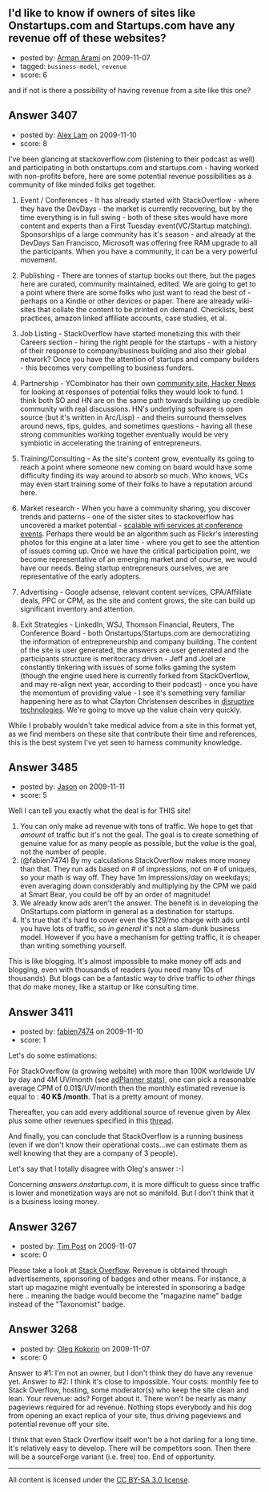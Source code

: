 ## I'd like to know if owners of sites like Onstartups.com and Startups.com have any revenue off of these websites? 

- posted by: [Arman Arami](https://stackexchange.com/users/-1/425-arman-arami) on 2009-11-07
- tagged: `business-model`, `revenue`
- score: 6

and if not is there a possibility of having revenue from a site like this one?


## Answer 3407

- posted by: [Alex Lam](https://stackexchange.com/users/-1/1281-alex-lam) on 2009-11-10
- score: 8

<p>I've been glancing at stackoverflow.com (listening to their podcast as well) and participating in both onstartups.com and startups.com - having worked with non-profits before, here are some potential revenue possibilities as a community of like minded folks get together.</p>

<ol>
<li><p>Event / Conferences - It has already started with StackOverflow - where they have the DevDays - the market is currently recovering, but by the time everything is in full swing - both of these sites would have more content and experts than a First Tuesday event(VC/Startup matching). Sponsorships of a large community has it's season - and already at the DevDays San Francisco, Microsoft was offering free RAM upgrade to all the participants. When you have a community, it can be a very powerful movement.</p></li>
<li><p>Publishing - There are tonnes of startup books out there, but the pages here are curated, community maintained, edited. We are going to get to a point where there are some folks who just want to read the best of - perhaps on a Kindle or other devices or paper. There are already wiki-sites that collate the content to be printed on demand. Checklists, best practices, amazon linked affiliate accounts, case studies, et al.</p></li>
<li><p>Job Listing - StackOverflow have started monetizing this with their Careers section - hiring the right people for the startups - with a history of their response to company/business building and also their global network?  Once you have the attention of startups and company builders - this becomes very compelling to business funders.</p></li>
<li><p>Partnership - YCombinator has their own <a href="http://news.ycombinator.com">community site, Hacker News</a> for looking at responses of potential folks they would look to fund. I think both SO and HN are on the same path towards building up credible community with real discussions. HN's underlying software is open source (but it's written in Arc/Lisp) - and theirs surround themselves around news, tips, guides, and sometimes questions - having all these strong communities working together eventually would be very symbiotic in accelerating the training of entrepreneurs.</p></li>
<li><p>Training/Consulting - As the site's content grow, eventually its going to reach a point where someone new coming on board would have some difficulty finding its way around to absorb so much. Who knows, VCs may even start training some of their folks to have a reputation around here. </p></li>
<li><p>Market research - When you have a community sharing, you discover trends and patterns - one of the sister sites to stackoverflow has uncovered a market potential - <a href="http://serverfault.com/questions/72767/why-is-internet-access-and-wi-fi-always-so-terrible-at-large-tech-conferences">scalable wifi services at conference events</a>. Perhaps there would be an algorithm such as Flickr's interesting photos for this engine at a later time - where you get to see the attention of issues coming up. Once we have the critical participation point, we become representative of an emerging market and of course, we would have our needs. Being startup entrepreneurs ourselves, we are representative of the early adopters.</p></li>
<li><p>Advertising - Google adsense, relevant content services, CPA/Affiliate deals, PPC or CPM, as the site and content grows, the site can build up significant inventory and attention.</p></li>
<li><p>Exit Strategies - LinkedIn, WSJ, Thomson Financial, Reuters, The Conference Board - both Onstartups/Startups.com are democratizing the information of entrepreneurship and company building. The content of the site is user generated, the answers are user generated and the participants structure is meritocracy driven - Jeff and Joel are constantly tinkering with issues of some folks gaming the system (though the engine used here is currently forked from StackOverflow, and may re-align next year, according to their podcast) - once you have the momentum of providing value - I see it's something very familiar happening here as to what Clayton Christensen describes in <a href="http://en.wikipedia.org/wiki/Disruptive%5Ftechnology">disruptive technologies</a>. We're going to move up the value chain very quickly.</p></li>
</ol>

<p>While I probably wouldn't take medical advice from a site in this format yet, as we find members on these site that contribute their time and references, this is the best system I've yet seen to harness community knowledge.</p>



## Answer 3485

- posted by: [Jason](https://stackexchange.com/users/-1/2-jason) on 2009-11-11
- score: 5

Well I can tell you exactly what the deal is for THIS site!

 1. You can only make ad revenue with tons of traffic.  We hope to get that *amount* of traffic but it's not the goal.  The goal is to create something of genuine value for as many people as possible, but the *value* is the goal, not the number of people.
 1. (@fabien7474) By my calculations StackOverflow makes more money than that.  They run ads based on # of impressions, not on # of uniques, so your math is way off.  They have 1m impressions/day on weekdays; even averaging down considerably and multiplying by the CPM we paid at Smart Bear, you could be off by an order of magnitude!
 1. We already know ads aren't the answer.  The benefit is in developing the OnStartups.com platform in general as a destination for startups.
 1. It's true that it's hard to cover even the $129/mo charge with ads until you have lots of traffic, so *in general* it's not a slam-dunk business model.  However if you have a mechanism for getting traffic, it *is* cheaper than writing something yourself.

This is like blogging.  It's almost impossible to make money off ads and blogging, even with thousands of readers (you need many 10s of thousands).  But blogs can be a fantastic way to drive traffic to *other things* that *do* make money, like a startup or like consulting time.




## Answer 3411

- posted by: [fabien7474](https://stackexchange.com/users/-1/1086-fabien7474) on 2009-11-10
- score: 1

<p>Let's do some estimations:</p>

<p>For StackOverflow (a growing website) with more than 100K worldwide UV by day and 4M UV/month (see <a href="https://www.google.com/adplanner/#siteSearch?identifier=stackoverflow.com&amp;geo=001&amp;trait%5Ftype=1&amp;lp=false" rel="nofollow">adPlanner stats</a>), one can pick a reasonable average CPM of 0.01$/UV/month then the monthly estimated revenue is equal to : <strong>40 K$ /month</strong>. That is a pretty amount of money.</p>

<p>Thereafter, you can add every additional source of revenue given by Alex plus some other revenues specified in this <a href="http://meta.stackoverflow.com/questions/133/is-stack-overflow-a-business-success" rel="nofollow">thread</a>.</p>

<p>And finally, you can conclude that StackOverflow is a running business (even if we don't know their operational costs...we can estimate them as well knowing that they are a company of 3 people).</p>

<p>Let's say that I totally disagree with Oleg's answer :-)</p>

<p>Concerning <em>answers.onstartup.com</em>, it is more difficult to guess since traffic is lower and monetization ways are not so manifold. But I don't think that it is a business losing money. </p>



## Answer 3267

- posted by: [Tim Post](https://stackexchange.com/users/-1/1343-tim-post) on 2009-11-07
- score: 0

<p>Please take a look at <a href="http://stackoverflow.com">Stack Overflow</a>. Revenue is obtained through advertisements, sponsoring of badges and other means. For instance, a start up magazine might eventually be interested in sponsoring a badge here .. meaning the badge would become the "magazine name" badge instead of the "Taxonomist" badge.</p>



## Answer 3268

- posted by: [Oleg Kokorin](https://stackexchange.com/users/-1/968-oleg-kokorin) on 2009-11-07
- score: 0

Answer to #1: I'm not an owner, but I don't think they do have any revenue yet.
Answer to #2: I think it's close to impossible. Your costs: monthly fee to Stack Overflow, hosting, some moderator(s) who keep the site clean and lean. Your revenue: ads? Forget about it. There won't be nearly as many pageviews required for ad revenue. Nothing stops everybody and his dog from opening an exact replica of your site, thus driving pageviews and potential revenue off your site.

I think that even Stack Overflow itself won't be a hot darling for a long time. It's relatively easy to develop. There will be competitors soon. Then there will be a sourceForge variant (i.e. free) too. End of opportunity.




---

All content is licensed under the [CC BY-SA 3.0 license](https://creativecommons.org/licenses/by-sa/3.0/).
